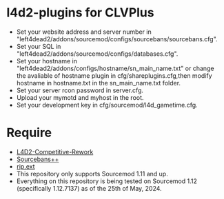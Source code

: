 # l4d2-plugins for CLVPlus
* Set your website address and server number in "left4dead2/addons/sourcemod/configs/sourcebans/sourcebans.cfg".
* Set your SQL in "left4dead2/addons/sourcemod/configs/databases.cfg".
* Set your hostname in "left4dead2/addons/configs/hostname/sn_main_name.txt" or change the avaliable of hostname plugin in cfg/shareplugins.cfg,then modify hostname in hostname.txt in the sn_main_name.txt folder.
* Set your server rcon password in server.cfg.
* Upload your mymotd and myhost in the root.
* Set your development key in cfg/sourcemod/l4d_gametime.cfg.
# Require
* [L4D2-Competitive-Rework](https://github.com/SirPlease/L4D2-Competitive-Rework)
* [Sourcebans++](https://github.com/sbpp/sourcebans-pp)
* [rip.ext](https://github.com/ErikMinekus/sm-ripext/)
* This repository only supports Sourcemod 1.11 and up.
* Everything on this repository is being tested on Sourcemod 1.12 (specifically 1.12.7137) as of the 25th of May, 2024.